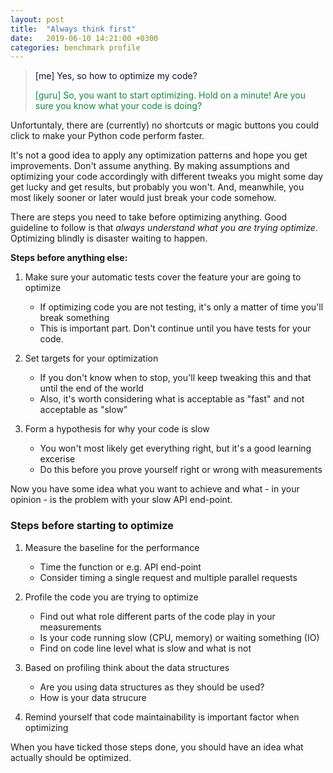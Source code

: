 ```yaml
---
layout: post
title:  "Always think first"
date:   2019-06-10 14:21:00 +0300
categories: benchmark profile
---
```


>
> <span style="color: #0e103a;"> \[me\] Yes, so how to optimize my code? </span>
>
> <span style="color: #15873f;"> \[guru\] So, you want to start optimizing. Hold on a minute! Are you sure you know what your code is doing? </span>
>

Unfortuntaly, there are (currently) no shortcuts or magic buttons you could click to make your Python code perform faster.

It's not a good idea to apply any optimization patterns and hope you get improvements. Don't assume anything. By making assumptions and optimizing your code accordingly with different tweaks you might some day get lucky and get results, but probably you won't. And, meanwhile, you most likely sooner or later would just break your code somehow. 

There are steps you need to take before optimizing anything. Good guideline to follow is that _always understand what you are trying optimize_. Optimizing blindly is disaster waiting to happen.

**Steps before anything else:**

1. Make sure your automatic tests cover the feature your are going to optimize
    - If optimizing code you are not testing, it's only a matter of time you'll break something
    - This is important part. Don't continue until you have tests for your code.

1. Set targets for your optimization
    - If you don't know when to stop, you'll keep tweaking this and that until the end of the world
    - Also, it's worth considering what is acceptable as "fast" and not acceptable as "slow"

1. Form a hypothesis for why your code is slow
    - You won't most likely get everything right, but it's a good learning excerise
    - Do this before you prove yourself right or wrong with measurements

Now you have some idea what you want to achieve and what - in your opinion - is the problem with your slow API end-point. 


### Steps before starting to optimize

1.  Measure the baseline for the performance
    - Time the function or e.g. API end-point
    - Consider timing a single request and multiple parallel requests

1. Profile the code you are trying to optimize
    - Find out what role different parts of the code play in your measurements
    - Is your code running slow (CPU, memory) or waiting something (IO)
    - Find on code line level what is slow and what is not

1. Based on profiling think about the data structures
    - Are you using data structures as they should be used?
    - How is your data strucure 

1. Remind yourself that code maintainability is important factor when optimizing


When you have ticked those steps done, you should have an idea what actually should be optimized.
